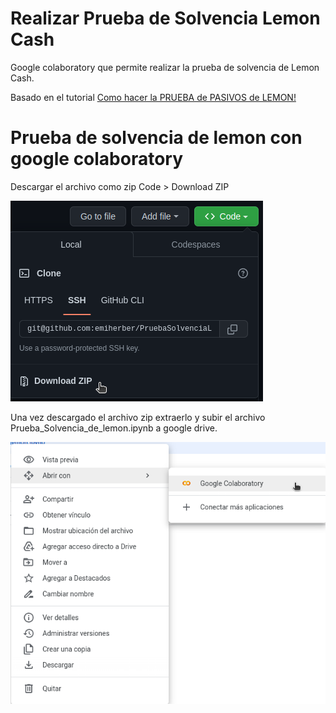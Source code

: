 # Realizar Prueba de Solvencia Lemon Cash
Google colaboratory que permite realizar la prueba de solvencia de Lemon Cash.

Basado en el tutorial [Como hacer la PRUEBA de PASIVOS de LEMON!](https://www.youtube.com/watch?v=JQi2NWDCeLQ)

# Prueba de solvencia de lemon con google colaboratory

Descargar el archivo como zip Code > Download ZIP

![Captura desde 2023-02-09 00-37-52.png](Captura%20desde%202023-02-09%2000-37-52.png)

Una vez descargado el archivo zip extraerlo y subir el archivo Prueba_Solvencia_de_lemon.ipynb a google drive.

![Captura desde 2023-02-09 00-47-04.png](Captura%20desde%202023-02-09%2000-47-04.png)

